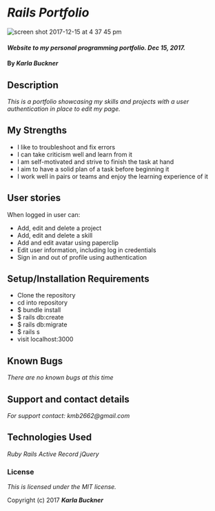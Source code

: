 # _Rails Portfolio_

![screen shot 2017-12-15 at 4 37 45 pm](https://user-images.githubusercontent.com/27794720/34065426-5902eaf6-e1b6-11e7-8044-00659076b5e8.png)


#### _Website to my personal programming portfolio. Dec 15, 2017._

#### By _**Karla Buckner**_

## Description

_This is a portfolio showcasing my skills and projects with a user authentication in place to edit my page._

## My Strengths

* I like to troubleshoot and fix errors
* I can take criticism well and learn from it
* I am self-motivated and strive to finish the task at hand
* I aim to have a solid plan of a task before beginning it
* I work well in pairs or teams and enjoy the learning experience of it

## User stories

When logged in user can:
* Add, edit and delete a project
* Add, edit and delete a skill
* Add and edit avatar using paperclip
* Edit user information, including log in credentials
* Sign in and out of profile using authentication

## Setup/Installation Requirements

* Clone the repository
* cd into repository
* $ bundle install
* $ rails db:create
* $ rails db:migrate
* $ rails s
* visit localhost:3000

## Known Bugs

_There are no known bugs at this time_

## Support and contact details

_For support contact:
  kmb2662@gmail.com_

## Technologies Used

_Ruby_
_Rails_
_Active Record_
_jQuery_

### License

*This is licensed under the MIT license.*

Copyright (c) 2017 **_Karla Buckner_**
